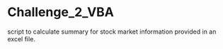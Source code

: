 # Challenge_2_VBA
script to calculate summary for stock market information provided in an excel file.
